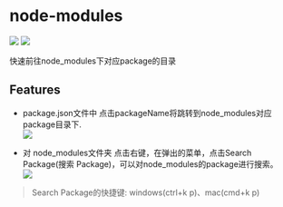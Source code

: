 # node-modules
![](https://vsmarketplacebadge.apphb.com/version/zyrong.node-modules.svg)
![](https://vsmarketplacebadge.apphb.com/installs/zyrong.node-modules.svg)

快速前往node_modules下对应package的目录


## Features

- package.json文件中 点击packageName将跳转到node_modules对应package目录下.   
![](https://raw.githubusercontent.com/zyrong/vscode-node-modules/master/docs/1.gif)

- 对 node_modules文件夹 点击右键，在弹出的菜单，点击Search Package(搜索 Package)，可以对node_modules的package进行搜索。   
![](https://raw.githubusercontent.com/zyrong/vscode-node-modules/master/docs/2.gif)

> Search Package的快捷键: windows(ctrl+k p)、mac(cmd+k p)




